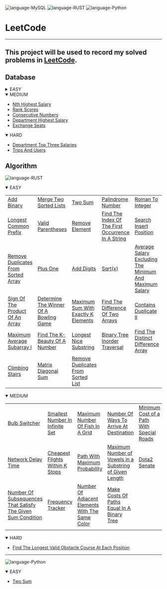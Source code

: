 ![language-MySQL](https://img.shields.io/badge/%20-MySQL-%23e89533?style=for-the-badge&logo=MYSQL)
![language-RUST](https://img.shields.io/badge/%20-RUST-8d4004?style=for-the-badge&logo=RUST)
![language-Python](https://img.shields.io/badge/%20-Python-ffd43b?style=for-the-badge&logo=PYTHON)
# LeetCode
---
This project will be used to record my solved problems in [LeetCode](https://leetcode.com).
---

## Database

<details>
<summary>EASY</summary>

||||||
| :- | :- | :- | :- | :- |
|[Combine Two Tables](Databases/Easy/CombineTwoTables.md)|[Second Highest Salary](Databases/Easy/SecondHighestSalary.md)|[Employees Earning More Than Their Managers](Databases/Easy/EmployeesEarningMoreThanTheirManagers.md)|[Delete Duplicate Emails](Databases/Easy/DeleteDuplicateEmails.md)|[Duplicate Emails](Databases/Easy/DuplicateEmails.md)|
|[Customers Who Never Order](Databases/Easy/CustomersWhoNeverOrder.md)|[Big Countries](Databases/Easy/BigCountries.md)|[Classes More Than 5 Students](Databases/Easy/ClassesMoreThan5Students.md)|[Not Boring Movies](Databases/Easy/NotBoringMovies.md)|[Swap Salary](Databases/Easy/SwapSalary.md)
|[Reformat Department Table](Databases/Easy/ReformatDepartmentTable.md)|[Rising Temperature](Databases/Easy/RisingTemperature.md)|[Find Customer Referee](Databases/Easy/FindCustomerReferee.md)|[Customer Placing the Largest Number of Orders](Databases/Easy/CustomerPlacingTheLargestNumberOfOrders.md)|[Sales Person](Databases/Easy/SalesPerson.md)|
|[Actors And Directors Who Cooperated At Least Three Times](Databases/Easy/ActorsAndDirectorsWhoCooperatedAtLeastThreeTimes.md)|[Sales Analysis III](Databases/Easy/SalesAnalysisIII.md)|[Game Play Analysis I](Databases/Easy/GamePlayAnalysisI.md)|[User Activity For The Past 30 Days I](Databases/Easy/UserActivityForThePast30DaysI.md)|[Article Views I](Databases/Easy/ArticleViewsI.md)|
|[Top Travellers](Databases/Easy/TopTravellers.md)|[Group Sold Products By The Date](Databases/Easy/GroupSoldProductsByTheDate.md)|[Patients With A Condition](Databases/Easy/PatientsWithACondition.md)|[Customer Who Visited But Did Not Make Any Transactions](Databases/Easy/CustomerWhoVisitedButDidNotMakeAnyTransactions.md)|[Bank Account Summary II](Databases/Easy/BankAccountSummaryII.md)|
|[Triangle Judgement](Databases/Easy/TriangleJudgement.md)|[Employee Bonus](Databases/Easy/EmployeeBonus.md)|[Biggest Single Number](Databases/Easy/BiggestSingleNumber.md)|[Product Sales Analysis I](Databases/Easy/ProductSalesAnalysisI.md)|[Project Employees I](Databases/Easy/ProjectEmployeesI.md)|
|[Queries Quality And Percentage](Databases/Easy/QueriesQualityAndPercentage.md)|[Average Selling Price](Databases/Easy/AverageSellingPrice.md)|[Students And Examinations](Databases/Easy/StudentsAndExaminations.md)|[List The Products Ordered In A Period](Databases/Easy/ListTheProductsOrderedInAPeriod.md)|[Replace Employee ID With The Unique Identifier](Databases/Easy/ReplaceEmployeeIDWithTheUniqueIdentifier.md)|
|[Find Users With Valid EMails](Databases/Easy/FindUsersWithValidEMails.md)|[Percentage Of Users Attended A Contest](Databases/Easy/PercentageOfUsersAttendedAContest.md)|[Average Time Of Process Per Machine](Databases/Easy/AverageTimeOfProcessPerMachine.md)|[Fix Names In A Table](Databases/Easy/FixNamesInATable.md)|[Invalid Tweets](Databases/Easy/InvalidTweets.md)|
|[Daily Leads And Partners](Databases/Easy/DailyLeadsAndPartners.md)|[Find Followers Count](Databases/Easy/FindFollowersCount.md)|[The Number of Employees Which Report to Each Employee](Databases/Easy/TheNumberOfEmployeesWhichReportToEachEmployee.md)|[Find Total Time Spent By Each Employee](Databases/Easy/FindTotalTimeSpentByEachEmployee.md)|[Recyclable And Low Fat Products](Databases/Easy/RecyclableAndLowFatProducts.md)|
|[Primary Department For Each Employee](Databases/Easy/PrimaryDepartmentForEachEmployee.md)|[Rearrange Products Table](Databases/Easy/RearrangeProductsTable.md)|[Calculate Special Bonus](Databases/Easy/CalculateSpecialBonus.md)|||

</details>

<details open>
<summary>MEDIUM</summary>

- [Nth Highest Salary](Databases/Medium/NthHighestSalary.md)
- [Rank Scores](Databases/Medium/RankScores.md)
- [Consecutive Numbers](Databases/Medium/ConsecutiveNumbers.md)
- [Department Highest Salary](Databases/Medium/DepartmentHighestSalary.md)
- [Exchange Seats](Databases/Medium/ExchangeSeats.md)

</details>

<details open>
<summary>HARD</summary>

- [Department Top Three Salaries](Databases/Hard/DepartmentTopThreeSalaries.md)
- [Trips And Users](Databases/Hard/TripsAndUsers.md)

</details>

## Algorithm

![language-RUST](https://img.shields.io/badge/%20-RUST-8d4004?style=for-the-badge&logo=RUST)

<details open>
<summary>EASY</summary>

||||||
| :- | :- | :- | :- | :- |
|[Add Binary](Algorithms/Rust/Easy/AddBinary.md)|[Merge Two Sorted Lists](Algorithms/Rust/Easy/MergeTwoSortedLists.md)|[Two Sum](Algorithms/Rust/Easy/TwoSum.md)|[Palindrome Number](Algorithms/Rust/Easy/PalindromeNumber.md)|[Roman To Integer](Algorithms/Rust/Easy/RomanToInteger.md)|
|[Longest Common Prefix](Algorithms/Rust/Easy/LongestCommonPrefix.md)|[Valid Parentheses](Algorithms/Rust/Easy/ValidParentheses.md)|[Remove Element](Algorithms/Rust/Easy/RemoveElement.md)|[Find The Index Of The First Occurrence In A String](Algorithms/Rust/Easy/FindTheIndexOfTheFirstOccurrenceInAString.md)|[Search Insert Position](Algorithms/Rust/Easy/SearchInsertPosition.md)|
|[Remove Duplicates From Sorted Array](Algorithms/Rust/Easy/RemoveDuplicatesFromSortedArray.md)|[Plus One](Algorithms/Rust/Easy/PlusOne.md)|[Add Digits](Algorithms/Rust/Easy/AddDigits.md)|[Sqrt(x)](Algorithms/Rust/Easy/Sqrt(x).md)|[Average Salary Excluding The Minimum And Maximum Salary](Algorithms/Rust/Easy/AverageSalaryExcludingTheMinimumAndMaximumSalary.md)|
|[Sign Of The Product Of An Array](Algorithms/Rust/Easy/SignOfTheProductOfAnArray.md)|[Determine The Winner Of A Bowling Game](Algorithms/Rust/Easy/DetermineTheWinnerOfABowlingGame.md)|[Maximum Sum With Exactly K Elements](Algorithms/Rust/Easy/MaximumSumWithExactlyKElements.md)|[Find The Difference Of Two Arrays](Algorithms/Rust/Easy/FindTheDifferenceOfTwoArrays.md)|[Contains Duplicate II](Algorithms/Rust/Easy/ContainsDuplicateII.md)|
|[Maximum Average Subarray I](Algorithms/Rust/Easy/MaximumAverageSubarrayI.md)|[Find The K-Beauty Of A Number](Algorithms/Rust/Easy/FindTheKBeautyOfANumber.md)|[Longest Nice Substring](Algorithms/Rust/Easy/LongestNiceSubstring.md)|[Binary Tree Inorder Traversal](Algorithms/Rust/Easy/BinaryTreeInorderTraversal.md)|[Find The Distinct Difference Array](Algorithms/Rust/Easy/FindTheDistinctDifferenceArray.md)|
|[Climbing Stairs](Algorithms/Rust/Easy/ClimbingStairs.md)|[Matrix Diagonal Sum](Algorithms/Rust/Easy/MatrixDiagonalSum.md)|[Remove Duplicates From Sorted List](Algorithms/Rust/Easy/RemoveDuplicatesFromSortedList.md)|||

</details>

<details open>
<summary>MEDIUM</summary>

||||||
| :- | :- | :- | :- | :- |
|[Bulb Switcher](Algorithms/Rust/Medium/BulbSwitcher.md)|[Smallest Number In Infinite Set](Algorithms/Rust/Medium/SmallestNumberInInfiniteSet.md)|[Maximum Number Of Fish In A Grid](Algorithms/Rust/Medium/MaximumNumberOfFishInAGrid.md)|[Number Of Ways To Arrive At Destination](Algorithms/Rust/Medium/NumberOfWaysToArriveAtDestination.md)|[Minimum Cost of a Path With Special Roads](Algorithms/Rust/Medium/MinimumCostOfAPathWithSpecialRoads.md)|
|[Network Delay Time](Algorithms/Rust/Medium/NetworkDelayTime.md)|[Cheapest Flights Within K Stops](Algorithms/Rust/Medium/CheapestFlightsWithinKStops.md)|[Path With Maximum Probability](Algorithms/Rust/Medium/PathWithMaximumProbability.md)|[Maximum Number of Vowels in a Substring of Given Length](Algorithms/Rust/Medium/MaximumNumberOfVowelsInASubstringOfGivenLength.md)|[Dota2 Senate](Algorithms/Rust/Medium/Dota2Senate.md)|
|[Number Of Subsequences That Satisfy The Given Sum Condition](Algorithms/Rust/Medium/NumberOfSubsequencesThatSatisfyTheGivenSumCondition.md)|[Frequency Tracker](Algorithms/Rust/Medium/FrequencyTracker.md)|[Number Of Adjacent Elements With The Same Color](Algorithms/Rust/Medium/NumberOfAdjacentElementsWithTheSameColor.md)|[Make Costs Of Paths Equal In A Binary Tree](Algorithms/Rust/Medium/MakeCostsOfPathsEqualInABinaryTree.md)||
||||||

</details>

<details open>
<summary>HARD</summary>

- [Find The Longest Valid Obstacle Course At Each Position](Algorithms/Rust/Hard/FindTheLongestValidObstacleCourseAtEachPosition.md)

</details>

---

![language-Python](https://img.shields.io/badge/%20-Python-ffd43b?style=for-the-badge&logo=PYTHON)

<details open>
<summary>EASY</summary>

- [Two Sum](Algorithms/Python3/Easy/TwoSum.md)

</details>
